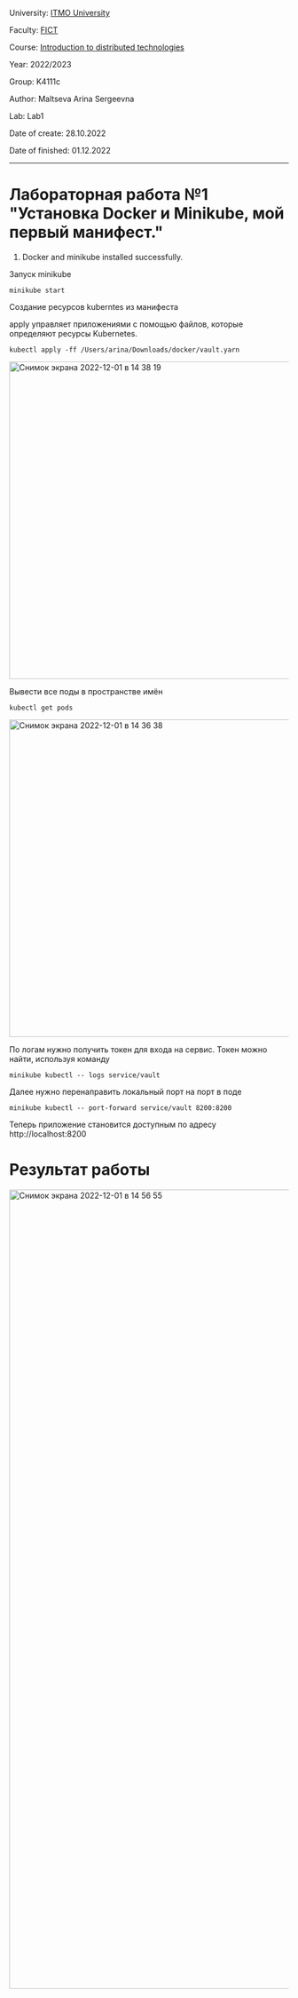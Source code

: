 University: [ITMO University](https://itmo.ru/ru/)

Faculty: [FICT](https://fict.itmo.ru)

Course: [Introduction to distributed technologies](https://github.com/itmo-ict-faculty/introduction-to-distributed-technologies)

Year: 2022/2023

Group: K4111c

Author: Maltseva Arina Sergeevna

Lab: Lab1

Date of create: 28.10.2022

Date of finished: 01.12.2022

---
# Лабораторная работа №1 "Установка Docker и Minikube, мой первый манифест."

1. Docker and minikube installed successfully.
 
Запуск minikube
```
minikube start
```
 
 
Создание ресурсов kuberntes из манифеста

apply управляет приложениями с помощью файлов, которые определяют ресурсы Kubernetes. 
 
 ```
kubectl apply -ff /Users/arina/Downloads/docker/vault.yarn
``` 
 
<img width="572" alt="Снимок экрана 2022-12-01 в 14 38 19" src="https://user-images.githubusercontent.com/79594454/205071748-3d753691-4a2b-4b03-8592-da8131a47393.png">

Вывести все поды в пространстве имён
 ```
kubectl get pods
``` 

<img width="572" alt="Снимок экрана 2022-12-01 в 14 36 38" src="https://user-images.githubusercontent.com/79594454/205071770-e4a45e90-3981-4a8b-adb7-92e5ff3079d2.png">


По логам нужно получить токен для входа на сервис. Токен можно найти, используя команду
```
minikube kubectl -- logs service/vault 
```  

Далее нужно перенаправить локальный порт на порт в поде
```
minikube kubectl -- port-forward service/vault 8200:8200
```
Теперь приложение становится доступным по адресу http://localhost:8200 

# Результат работы
<img width="1440" alt="Снимок экрана 2022-12-01 в 14 56 55" src="https://user-images.githubusercontent.com/79594454/205072270-696087f0-52f7-4220-8c4f-0ba1e8329361.png">




